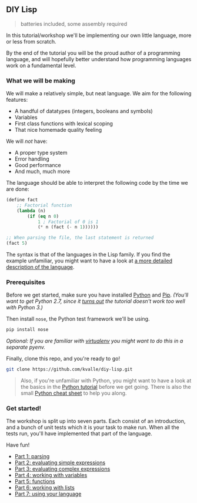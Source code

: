 ## DIY Lisp 

> batteries included, some assembly required

In this tutorial/workshop we'll be implementing our own little language, more or less from scratch. 

By the end of the tutorial you will be the proud author of a programming language, and will hopefully better understand how programming languages work  on a fundamental level.

### What we will be making

We will make a relatively simple, but neat language. We aim for the following features:

- A handful of datatypes (integers, booleans and symbols)
- Variables
- First class functions with lexical scoping
- That nice homemade quality feeling

We will *not* have:

- A proper type system
- Error handling
- Good performance
- And much, much more

The language should be able to interpret the following code by the time we are done:

```lisp
(define fact 
    ;; Factorial function
    (lambda (n) 
        (if (eq n 0) 
            1 ; Factorial of 0 is 1
            (* n (fact (- n 1))))))

;; When parsing the file, the last statement is returned
(fact 5)
```

The syntax is that of the languages in the Lisp family. If you find the example unfamiliar, you might want to have a look at [a more detailed description of the language](parts/language.md).

### Prerequisites

Before we get started, make sure you have installed [Python](http://www.python.org/) and [Pip](https://pypi.python.org/pypi/pip). 
*(You'll want to get Python 2.7, since it [turns out](https://github.com/kvalle/diy-lisp/issues/2) the tutorial doesn't work too well with Python 3.)*

Then install `nose`, the Python test framework we'll be using.

```bash
pip install nose
```

*Optional: If you are familiar with [virtualenv](http://www.virtualenv.org/en/latest/) you might want to do this in a separate pyenv.*

Finally, clone this repo, and you're ready to go!

```bash
git clone https://github.com/kvalle/diy-lisp.git
```

> Also, if you're unfamiliar with Python, you might want to have a look at the basics in the [Python tutorial](https://docs.python.org/2/tutorial/index.html) before we get going. There is also the small [Python cheat sheet](parts/python.md) to help you along.

### Get started!

The workshop is split up into seven parts. Each consist of an introduction, and a bunch of unit tests which it is your task to make run. When all the tests run, you'll have implemented that part of the language.

Have fun!

- [Part 1: parsing](parts/1.md)
- [Part 2: evaluating simple expressions](parts/2.md)
- [Part 3: evaluating complex expressions](parts/3.md)
- [Part 4: working with variables](parts/4.md)
- [Part 5: functions](parts/5.md)
- [Part 6: working with lists](parts/6.md)
- [Part 7: using your language](parts/7.md)

